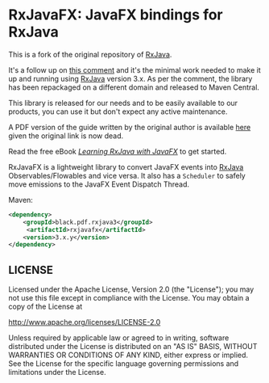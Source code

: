 # RxJavaFX: JavaFX bindings for RxJava

This is a fork of the original repository of [RxJava](https://github.com/ReactiveX/RxJava).

It's a follow up on [this comment](https://github.com/ReactiveX/RxJavaFX/pull/94#issuecomment-908499509) and it's the minimal work needed to make it up and running using [RxJava](https://github.com/ReactiveX/RxJava) version 3.x. As per the comment, the library has been repackaged on a different domain and released to Maven Central.

This library is released for our needs and to be easily available to our products, you can use it but don't expect any active maintenance.

A PDF version of the guide written by the original author is available [here](src/docs/rxjavafx-guide.pdf) given the original link is now dead.

Read the free eBook [_Learning RxJava with JavaFX_](https://www.gitbook.com/book/thomasnield/rxjavafx-guide/details) to get started.

RxJavaFX is a lightweight library to convert JavaFX events into [RxJava](https://github.com/ReactiveX/RxJava) Observables/Flowables and vice versa. It also has a `Scheduler` to safely move emissions to the JavaFX Event Dispatch Thread. 

Maven:

```xml
<dependency>
    <groupId>black.pdf.rxjava3</groupId>
	 <artifactId>rxjavafx</artifactId>
    <version>3.x.y</version>
</dependency>
```
 
## LICENSE

Licensed under the Apache License, Version 2.0 (the "License");
you may not use this file except in compliance with the License.
You may obtain a copy of the License at

<http://www.apache.org/licenses/LICENSE-2.0>

Unless required by applicable law or agreed to in writing, software
distributed under the License is distributed on an "AS IS" BASIS,
WITHOUT WARRANTIES OR CONDITIONS OF ANY KIND, either express or implied.
See the License for the specific language governing permissions and
limitations under the License.
